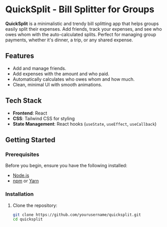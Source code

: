 # QuickSplit - Bill Splitter for Groups

**QuickSplit** is a minimalistic and trendy bill splitting app that helps groups easily split their expenses. Add friends, track your expenses, and see who owes whom with the auto-calculated splits. Perfect for managing group payments, whether it's dinner, a trip, or any shared expense.

## Features
- Add and manage friends.
- Add expenses with the amount and who paid.
- Automatically calculates who owes whom and how much.
- Clean, minimal UI with smooth animations.

## Tech Stack
- **Frontend**: React
- **CSS**: Tailwind CSS for styling
- **State Management**: React hooks (`useState`, `useEffect`, `useCallback`)

## Getting Started

### Prerequisites
Before you begin, ensure you have the following installed:
- [Node.js](https://nodejs.org/)
- [npm](https://www.npmjs.com/) or [Yarn](https://yarnpkg.com/)

### Installation
1. Clone the repository:

   ```bash
   git clone https://github.com/yourusername/quicksplit.git
   cd quicksplit
